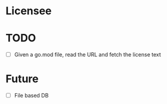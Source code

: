 # Licensee

# TODO
- [ ] Given a go.mod file, read the URL and fetch the license text

# Future
- [ ] File based DB
